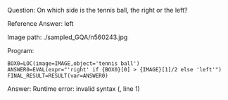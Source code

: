Question: On which side is the tennis ball, the right or the left?

Reference Answer: left

Image path: ./sampled_GQA/n560243.jpg

Program:

```
BOX0=LOC(image=IMAGE,object='tennis ball')
ANSWER0=EVAL(expr="'right' if {BOX0}[0] > {IMAGE}[1]/2 else 'left'")
FINAL_RESULT=RESULT(var=ANSWER0)
```
Answer: Runtime error: invalid syntax (<string>, line 1)

